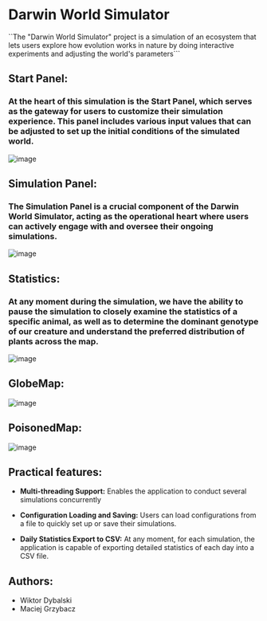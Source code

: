 # Darwin World Simulator

``The "Darwin World Simulator" project is a simulation of an ecosystem that lets users explore how evolution works in nature by doing interactive experiments and adjusting the world's parameters```


## Start Panel:

### At the heart of this simulation is the Start Panel, which serves as the gateway for users to customize their simulation experience. This panel includes various input values that can be adjusted to set up the initial conditions of the simulated world.
![image](https://github.com/WiktorDybalski/PO_PROJEKT_DYBALSKI_GRZYBACZ/assets/115371134/0cafaf09-3dd0-4a66-96c4-c37d40fc5a11)

## Simulation Panel:

### The Simulation Panel is a crucial component of the Darwin World Simulator, acting as the operational heart where users can actively engage with and oversee their ongoing simulations.
![image](https://github.com/WiktorDybalski/PO_PROJEKT_DYBALSKI_GRZYBACZ/assets/115371134/9c5d3c9a-9205-44a6-af5b-3a37f4fefac0)

## Statistics:
### At any moment during the simulation, we have the ability to pause the simulation to closely examine the statistics of a specific animal, as well as to determine the dominant genotype of our creature and understand the preferred distribution of plants across the map.
![image](https://github.com/WiktorDybalski/PO_PROJEKT_DYBALSKI_GRZYBACZ/assets/115371134/4259c974-d928-48c7-ac39-932318c2dd8a)

## GlobeMap:
![image](https://github.com/WiktorDybalski/PO_PROJEKT_DYBALSKI_GRZYBACZ/assets/115371134/ceb75a38-f8ad-471c-a7d9-19ce768c6dd2)

## PoisonedMap:
![image](https://github.com/WiktorDybalski/PO_PROJEKT_DYBALSKI_GRZYBACZ/assets/115371134/44a0e219-45c6-4383-a340-2f2cb8c837a8)

## Practical features:

+ **Multi-threading Support:** Enables the application to conduct several simulations concurrently

+ **Configuration Loading and Saving:** Users can load configurations from a file to quickly set up or save their simulations.
  
+ **Daily Statistics Export to CSV:** At any moment, for each simulation, the application is capable of exporting detailed statistics of each day into a CSV file.

## Authors:
 - Wiktor Dybalski
 - Maciej Grzybacz
